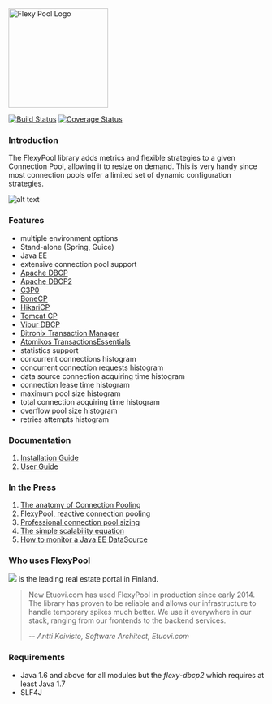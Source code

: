 <img src="https://raw.githubusercontent.com/wiki/vladmihalcea/flexy-pool/image/FlexyPoolLogo.jpg" alt="Flexy Pool Logo" height="196">

[![Build Status](https://travis-ci.org/vladmihalcea/flexy-pool.svg)](https://travis-ci.org/vladmihalcea/flexy-pool)
[![Coverage Status](https://coveralls.io/repos/vladmihalcea/flexy-pool/badge.svg?branch=master)](https://coveralls.io/r/vladmihalcea/flexy-pool?branch=master)

### Introduction

The FlexyPool library adds metrics and flexible strategies to a given Connection Pool, allowing it to resize on demand.
This is very handy since most connection pools offer a limited set of dynamic configuration strategies.

![alt text](https://raw.githubusercontent.com/wiki/vladmihalcea/flexy-pool/image/architecture/FlexyPoolArchitecture.gif  "Flexy Pool Architecture")

### Features 

* multiple environment options
 * Stand-alone (Spring, Guice)
 * Java EE
* extensive connection pool support
 * [Apache DBCP](http://commons.apache.org/proper/commons-dbcp/)
 * [Apache DBCP2](http://commons.apache.org/proper/commons-dbcp/)
 * [C3P0](http://www.mchange.com/projects/c3p0/)
 * [BoneCP](http://jolbox.com/)
 * [HikariCP](http://brettwooldridge.github.io/HikariCP/)
 * [Tomcat CP](http://tomcat.apache.org/tomcat-7.0-doc/jdbc-pool.html)
 * [Vibur DBCP](http://www.vibur.org/)
 * [Bitronix Transaction Manager](https://github.com/bitronix/btm)
 * [Atomikos TransactionsEssentials](http://www.atomikos.com/Main/TransactionsEssentials)
* statistics support
 * concurrent connections histogram
 * concurrent connection requests histogram
 * data source connection acquiring time histogram
 * connection lease time histogram
 * maximum pool size histogram
 * total connection acquiring time histogram
 * overflow pool size histogram
 * retries attempts histogram

### Documentation 

1. [Installation Guide](https://github.com/vladmihalcea/flexy-pool/wiki/Installation-Guide)
2. [User Guide](https://github.com/vladmihalcea/flexy-pool/wiki/User-Guide)

### In the Press

1. [The anatomy of Connection Pooling](http://vladmihalcea.com/2014/04/17/the-anatomy-of-connection-pooling)
2. [FlexyPool, reactive connection pooling](http://vladmihalcea.com/2014/04/25/flexy-pool-reactive-connection-pooling)
3. [Professional connection pool sizing](http://vladmihalcea.com/2014/04/30/professional-connection-pool-sizing)
4. [The simple scalability equation](http://vladmihalcea.com/2014/05/20/the-simple-scalability-equation)
5. [How to monitor a Java EE DataSource](http://vladmihalcea.com/2015/06/18/how-to-monitor-a-java-ee-datasource/)

### Who uses FlexyPool

<a href="http://www.etuovi.com/"><img src="http://avain.etuovi.com/media/layout/images/etuovi-logo.gif"/></a> is the leading real estate portal in Finland.

> New Etuovi.com has used FlexyPool in production since early 2014. 
> The library has proven to be reliable and allows our infrastructure to handle temporary spikes much better. 
> We use it everywhere in our stack, ranging from our frontends to the backend services.
>
> -- <cite>Antti Koivisto, Software Architect, Etuovi.com</cite>

### Requirements

* Java 1.6 and above for all modules but the *flexy-dbcp2* which requires at least Java 1.7
* SLF4J
